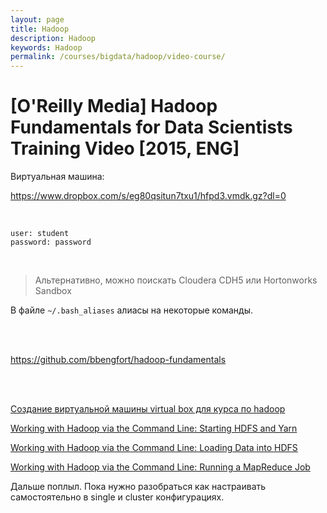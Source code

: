 ```yaml
---
layout: page
title: Hadoop
description: Hadoop
keywords: Hadoop
permalink: /courses/bigdata/hadoop/video-course/
---
```


# [O'Reilly Media] Hadoop Fundamentals for Data Scientists Training Video [2015, ENG]

Виртуальная машина:

https://www.dropbox.com/s/eg80qsitun7txu1/hfpd3.vmdk.gz?dl=0

<br/>

    user: student
    password: password

<br/>

> Альтернативно, можно поискать Cloudera CDH5 или Hortonworks Sandbox

В файле <code>~/.bash_aliases</code> алиасы на некоторые команды.

<br/><br/>

https://github.com/bbengfort/hadoop-fundamentals

<br/><br/>

[Создание виртуальной машины virtual box для курса по hadoop](/courses/bigdata/hadoop/crate-virtual-machine-virtual-box-for-hadoop-course/)

[Working with Hadoop via the Command Line: Starting HDFS and Yarn](/courses/bigdata/hadoop/starting-hdfs-and-yarn/)

[Working with Hadoop via the Command Line: Loading Data into HDFS](/courses/bigdata/hadoop/loading-data-into-hdfs/)

[Working with Hadoop via the Command Line: Running a MapReduce Job](/courses/bigdata/hadoop/running-a-mapreduce-job/)

Дальше поплыл.
Пока нужно разобраться как настраивать самостоятельно в single и cluster конфигурациях.
